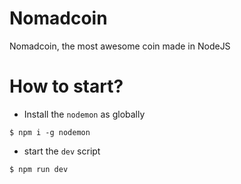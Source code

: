 # Nomadcoin

Nomadcoin, the most awesome coin made in NodeJS

# How to start?

- Install the `nodemon` as globally

```
$ npm i -g nodemon
```

- start the `dev` script

```
$ npm run dev
```